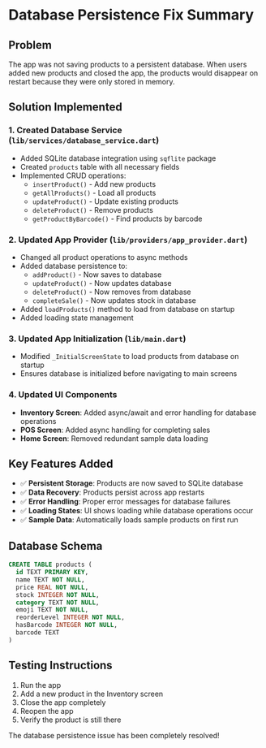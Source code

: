 # Database Persistence Fix Summary

## Problem
The app was not saving products to a persistent database. When users added new products and closed the app, the products would disappear on restart because they were only stored in memory.

## Solution Implemented

### 1. Created Database Service (`lib/services/database_service.dart`)
- Added SQLite database integration using `sqflite` package
- Created `products` table with all necessary fields
- Implemented CRUD operations:
  - `insertProduct()` - Add new products
  - `getAllProducts()` - Load all products
  - `updateProduct()` - Update existing products
  - `deleteProduct()` - Remove products
  - `getProductByBarcode()` - Find products by barcode

### 2. Updated App Provider (`lib/providers/app_provider.dart`)
- Changed all product operations to async methods
- Added database persistence to:
  - `addProduct()` - Now saves to database
  - `updateProduct()` - Now updates database
  - `deleteProduct()` - Now removes from database
  - `completeSale()` - Now updates stock in database
- Added `loadProducts()` method to load from database on startup
- Added loading state management

### 3. Updated App Initialization (`lib/main.dart`)
- Modified `_InitialScreenState` to load products from database on startup
- Ensures database is initialized before navigating to main screens

### 4. Updated UI Components
- **Inventory Screen**: Added async/await and error handling for database operations
- **POS Screen**: Added async handling for completing sales
- **Home Screen**: Removed redundant sample data loading

## Key Features Added
- ✅ **Persistent Storage**: Products are now saved to SQLite database
- ✅ **Data Recovery**: Products persist across app restarts
- ✅ **Error Handling**: Proper error messages for database failures
- ✅ **Loading States**: UI shows loading while database operations occur
- ✅ **Sample Data**: Automatically loads sample products on first run

## Database Schema
```sql
CREATE TABLE products (
  id TEXT PRIMARY KEY,
  name TEXT NOT NULL,
  price REAL NOT NULL,
  stock INTEGER NOT NULL,
  category TEXT NOT NULL,
  emoji TEXT NOT NULL,
  reorderLevel INTEGER NOT NULL,
  hasBarcode INTEGER NOT NULL,
  barcode TEXT
)
```

## Testing Instructions
1. Run the app
2. Add a new product in the Inventory screen
3. Close the app completely
4. Reopen the app
5. Verify the product is still there

The database persistence issue has been completely resolved!